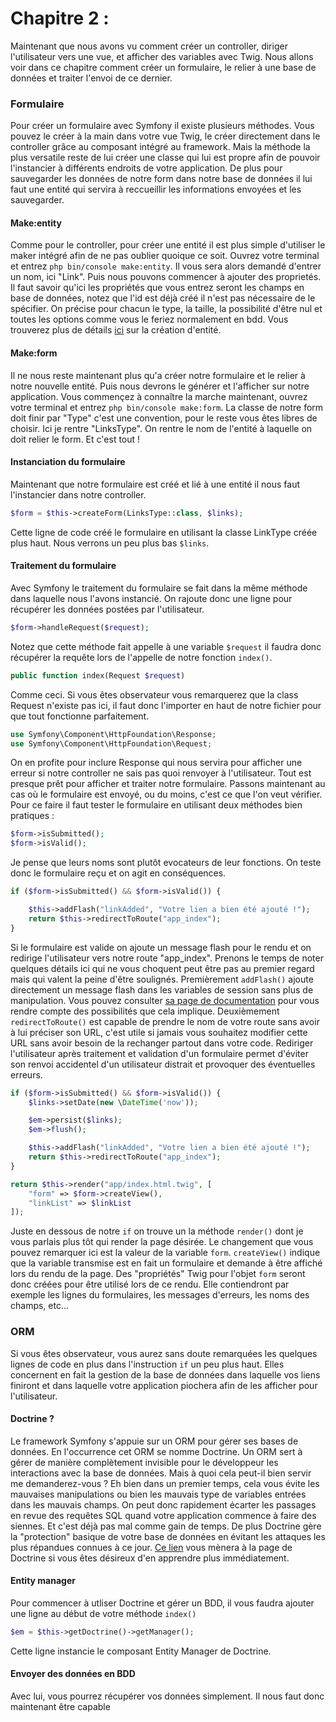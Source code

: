 Chapitre 2 :
===

Maintenant que nous avons vu comment créer un controller, diriger l'utilisateur vers une vue, et afficher des variables avec Twig. Nous allons voir dans ce chapitre comment créer un formulaire, le relier à une base de données et traiter l'envoi de ce dernier.

### Formulaire
Pour créer un formulaire avec Symfony il existe plusieurs méthodes. Vous pouvez le créer à la main dans votre vue Twig, le créer directement dans le controller grâce au composant intégré au framework. Mais la méthode la plus versatile reste de lui créer une classe qui lui est propre afin de pouvoir l'instancier à différents endroits de votre application. De plus pour sauvegarder les données de notre form dans notre base de données il lui faut une entité qui servira à reccueillir les informations envoyées et les sauvegarder.

#### Make:entity
Comme pour le controller, pour créer une entité il est plus simple d'utiliser le maker intégré afin de ne pas oublier quoique ce soit. Ouvrez votre terminal et entrez ```php bin/console make:entity```. Il vous sera alors demandé d'entrer un nom, ici "Link". Puis nous pouvons commencer à ajouter des proprietés. Il faut savoir qu'ici les propriétés que vous entrez seront les champs en base de données, notez que l'id est déjà créé il n'est pas nécessaire de le spécifier. On précise pour chacun le type, la taille, la possibilité d'être nul et toutes les options comme vous le feriez normalement en bdd.
Vous trouverez plus de détails [ici](https://symfony.com/doc/current/doctrine.html#creating-an-entity-class) sur la création d'entité.

#### Make:form
Il ne nous reste maintenant plus qu'a créer notre formulaire et le relier à notre nouvelle entité. Puis nous devrons le générer et l'afficher sur notre application.
Vous commençez à connaître la marche maintenant, ouvrez votre terminal et entrez ```php bin/console make:form```.
La classe de notre form doit finir par "Type" c'est une convention, pour le reste vous êtes libres de choisir. Ici je rentre "LinksType". On rentre le nom de l'entité à laquelle on doit relier le form. Et c'est tout !

#### Instanciation du formulaire
Maintenant que notre formulaire est créé et lié à une entité il nous faut l'instancier dans notre controller.
```php
$form = $this->createForm(LinksType::class, $links);
```
Cette ligne de code créé le formulaire en utilisant la classe LinkType créée plus haut.
Nous verrons un peu plus bas ```$links```.

#### Traitement du formulaire
Avec Symfony le traitement du formulaire se fait dans la même méthode dans laquelle nous l'avons instancié. On rajoute donc une ligne pour récupérer les données postées par l'utilisateur.
```php
$form->handleRequest($request);
```
Notez que cette méthode fait appelle à une variable ```$request``` il faudra donc récupérer la requête lors de l'appelle de notre fonction ```index()```.
```php
public function index(Request $request)
```
Comme ceci. Si vous êtes observateur vous remarquerez que la class Request n'existe pas ici, il faut donc l'importer en haut de notre fichier pour que tout fonctionne parfaitement. 
```php
use Symfony\Component\HttpFoundation\Response;
use Symfony\Component\HttpFoundation\Request;
```
On en profite pour inclure Response qui nous servira pour afficher une erreur si notre controller ne sais pas quoi renvoyer à l'utilisateur.
Tout est presque prêt pour afficher et traiter notre formulaire. Passons maintenant au cas où le formulaire est envoyé, ou du moins, c'est ce que l'on veut vérifier.
Pour ce faire il faut tester le formulaire en utilisant deux méthodes bien pratiques :
```php
$form->isSubmitted();
$form->isValid();
```
Je pense que leurs noms sont plutôt evocateurs de leur fonctions.
On teste donc le formulaire reçu et on agit en conséquences.
```php
if ($form->isSubmitted() && $form->isValid()) {

    $this->addFlash("linkAdded", "Votre lien a bien été ajouté !");
    return $this->redirectToRoute("app_index");
}
```
Si le formulaire est valide on ajoute un message flash pour le rendu et on redirige l'utilisateur vers notre route "app_index".
Prenons le temps de noter quelques détails ici qui ne vous choquent peut être pas au premier regard mais qui valent la peine d'être soulignés.
Premièrement ```addFlash()``` ajoute directement un message flash dans les variables de session sans plus de manipulation. Vous pouvez consulter [sa page de documentation](https://symfony.com/doc/current/controller.html#flash-messages) pour vous rendre compte des possibilités que cela implique.
Deuxièmement ```redirectToRoute()``` est capable de prendre le nom de votre route sans avoir à lui préciser son URL, c'est utile si jamais vous souhaitez modifier cette URL sans avoir besoin de la rechanger partout dans votre code. Rediriger l'utilisateur après traitement et validation d'un formulaire permet d'éviter son renvoi accidentel d'un utilisateur distrait et provoquer des éventuelles erreurs.
```php
if ($form->isSubmitted() && $form->isValid()) {
    $links->setDate(new \DateTime('now'));

    $em->persist($links);
    $em->flush();

    $this->addFlash("linkAdded", "Votre lien a bien été ajouté !");
    return $this->redirectToRoute("app_index");
}

return $this->render("app/index.html.twig", [
    "form" => $form->createView(),
    "linkList" => $linkList
]);
```
Juste en dessous de notre ```if``` on trouve un la méthode ```render()``` dont je vous parlais plus tôt qui render la page désirée. Le changement que vous pouvez remarquer ici est la valeur de la variable ```form```.
```createView()``` indique que la variable transmise est en fait un formulaire et demande à être affiché lors du rendu de la page. Des "propriétés" Twig pour l'objet ```form``` seront donc créées pour être utilisé lors de ce rendu. Elle contiendront par exemple les lignes du formulaires, les messages d'erreurs, les noms des champs, etc...

### ORM
Si vous êtes observateur, vous aurez sans doute remarquées les quelques lignes de code en plus dans l'instruction ```if``` un peu plus haut.
Elles concernent en fait la gestion de la base de données dans laquelle vos liens finiront et dans laquelle votre application piochera afin de les afficher pour l'utilisateur.
#### Doctrine ?
Le framework Symfony s'appuie sur un ORM pour gérer ses bases de données. En l'occurrence cet ORM se nomme Doctrine. 
Un ORM sert à gérer de manière complètement invisible pour le développeur les interactions avec la base de données. Mais à quoi cela peut-il bien servir me demanderez-vous ?
Eh bien dans un premier temps, cela vous évite les mauvaises manipulations ou bien les mauvais type de variables entrées dans les mauvais champs. On peut donc rapidement écarter les passages en revue des requêtes SQL quand votre application commence à faire des siennes. Et c'est déjà pas mal comme gain de temps.
De plus Doctrine gère la "protection" basique de votre base de données en évitant les attaques les plus répandues connues à ce jour.
[Ce lien](https://symfony.com/doc/current/doctrine.html) vous mènera à la page de Doctrine si vous êtes désireux d'en apprendre plus immédiatement.
#### Entity manager
Pour commencer à utliser Doctrine et gérer un BDD, il vous faudra ajouter une ligne au début de votre méthode ```index()```
```php
$em = $this->getDoctrine()->getManager();
```
Cette ligne instancie le composant Entity Manager de Doctrine.
#### Envoyer des données en BDD
Avec lui, vous pourrez récupérer vos données simplement.
Il nous faut donc maintenant être capable